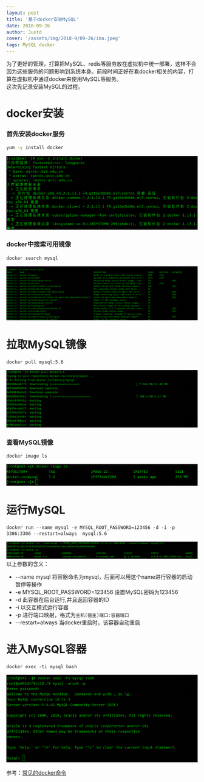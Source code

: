 ```yaml
---
layout: post
title: '基于docker安装MySQL'
date: 2018-09-26
author: Justd
cover: '/assets/img/2018-9/09-26/ima.jpeg'
tags: MySQL docker  
---
```

为了更好的管理，打算把MySQL、redis等服务放在虚拟机中统一部署，这样不会因为这些服务的问题影响到系统本身。前段时间正好在看docker相关的内容，打算在虚拟机中通过docker来使用MySQL等服务。  
这次先记录安装MySQL的过程。  
# docker安装  
### 首先安装docker服务  
``` bash
yum -y install docker   
``` 
![](/assets/img/2018-9/09-26/installdocker.png)

### docker中搜索可用镜像
```
docker search mysql
```
![](/assets/img/2018-9/09-26/dockermysql.png)


# 拉取MySQL镜像
```
docker pull mysql:5.6
```
![](/assets/img/2018-9/09-26/installmysql.png)

### 查看MySQL镜像
```
docker image ls
```
![](/assets/img/2018-9/09-26/dockerimage.png)


# 运行MySQL
```
docker run --name mysql -e MYSQL_ROOT_PASSWORD=123456 -d -i -p 3306:3306 --restart=always  mysql:5.6
```
![](/assets/img/2018-9/09-26/run.png)
以上参数的含义：  
- --name mysql  将容器命名为mysql，后面可以用这个name进行容器的启动暂停等操作   
- -e MYSQL_ROOT_PASSWORD=123456 设置MySQL密码为123456
- -d 此容器在后台运行,并且返回容器的ID
- -i 以交互模式运行容器
- -p 进行端口映射，格式为`主机(宿主)端口:容器端口` 
- --restart=always 当docker重启时，该容器自动重启
# 进入MySQL容器
```
docker exec -ti mysql bash
```
![](/assets/img/2018-9/09-26/exec.png)


参考：[常见的docker命令](http://justd.xyz/2018/09/25/Common-docker-commands.html)